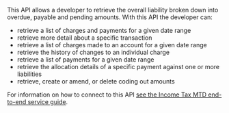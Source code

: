 This API allows a developer to retrieve the overall liability broken down into overdue, payable and pending amounts.
With this API the developer can:
- retrieve a list of charges and payments for a given date range
- retrieve more detail about a specific transaction
- retrieve a list of charges made to an account for a given date range
- retrieve the history of changes to an individual charge
- retrieve a list of payments for a given date range
- retrieve the allocation details of a specific payment against one or more liabilities
- retrieve, create or amend, or delete coding out amounts

For information on how to connect to this API [see the Income Tax MTD end-to-end service guide](https://developer.service.hmrc.gov.uk/guides/income-tax-mtd-end-to-end-service-guide/).
